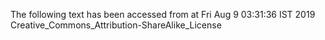 The following text has been accessed from at Fri Aug 9 03:31:36 IST 2019
Creative_Commons_Attribution-ShareAlike_License
